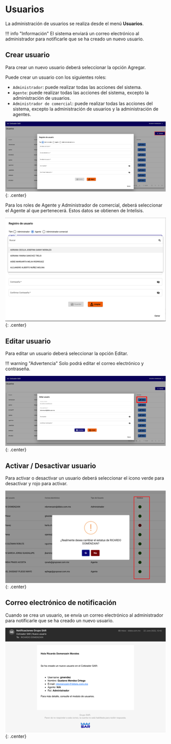 # Usuarios

La administración de usuarios se realiza desde el menú **Usuarios**.

!!! info "Información"
    El sistema enviará un correo electrónico al administrador para notificarle que se ha creado un nuevo usuario.

## Crear usuario

Para crear un nuevo usuario deberá seleccionar la opción Agregar.

Puede crear un usuario con los siguientes roles:

- `Administrador`: puede realizar todas las acciones del sistema.
- `Agente`: puede realizar todas las acciones del sistema, excepto la administración de usuarios.
- `Administrador de comercial`: puede realizar todas las acciones del sistema, excepto la administración de usuarios y la administración de agentes.

![crear_usuario](./../assets/images/crear_usuario.png){: .center}

Para los roles de Agente y Administrador de comercial, deberá seleccionar el Agente al que pertenecerá. Estos datos se obtienen de Intelisis.

![crear_usuario_agente](./../assets/images/crear_usuario_agente.png){: .center}

## Editar usuario

Para editar un usuario deberá seleccionar la opción Editar.

!!! warning "Advertencia"
    Solo podrá editar el correo electrónico y contraseña.

![editar_usuario](./../assets/images/editar_usuario.png){: .center}

## Activar / Desactivar usuario

Para activar o desactivar un usuario deberá seleccionar el icono verde para desactivar y rojo para activar.

![activar_desactivar_usuario](./../assets/images/activar_desactivar_usuario.png){: .center}

## Correo electrónico de notificación

Cuando se crea un usuario, se envía un correo electrónico al administrador para notificarle que se ha creado un nuevo usuario.

![correo_usuario](./../assets/images/correo_usuario.png){: .center}
